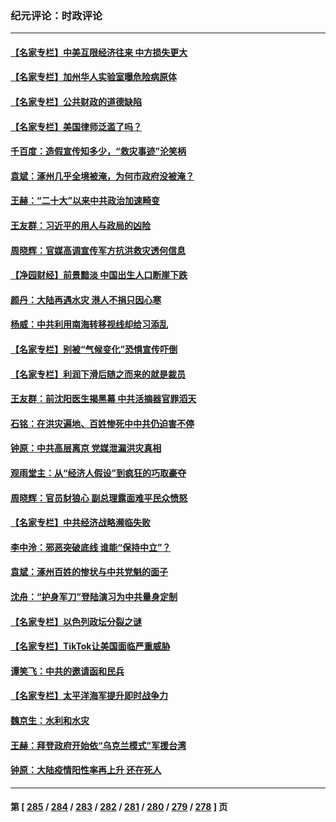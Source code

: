 ### 纪元评论：时政评论
---
#### [【名家专栏】中美互限经济往来 中方损失更大](../../pages/nsc1025/n14050232.md) 
#### [【名家专栏】加州华人实验室曝危险病原体](../../pages/nsc1025/n14050930.md) 
#### [【名家专栏】公共财政的道德缺陷](../../pages/nsc1025/n14048611.md) 
#### [【名家专栏】美国律师泛滥了吗？](../../pages/nsc1025/n14049522.md) 
#### [千百度：造假宣传知多少，“救灾事迹”沦笑柄](../../pages/nsc1025/n14050751.md) 
#### [袁斌：涿州几乎全境被淹，为何市政府没被淹？](../../pages/nsc1025/n14050730.md) 
#### [王赫：“二十大”以来中共政治加速畸变](../../pages/nsc1025/n14050408.md) 
#### [王友群：习近平的用人与政局的凶险](../../pages/nsc1025/n14050390.md) 
#### [周晓辉：官媒高调宣传军方抗洪救灾透何信息](../../pages/nsc1025/n14050301.md) 
#### [【净园财经】前景黯淡 中国出生人口断崖下跌](../../pages/nsc1025/n14049754.md) 
#### [颜丹：大陆再遇水灾 港人不捐只因心寒](../../pages/nsc1025/n14049607.md) 
#### [杨威：中共利用南海转移视线却给习添乱](../../pages/nsc1025/n14049794.md) 
#### [【名家专栏】别被“气候变化”恐惧宣传吓倒](../../pages/nsc1025/n14049021.md) 
#### [【名家专栏】利润下滑后随之而来的就是裁员](../../pages/nsc1025/n14048050.md) 
#### [王友群：前沈阳医生揭黑幕 中共活摘器官罪滔天](../../pages/nsc1025/n14049646.md) 
#### [石铭：在洪灾遍地、百姓惨死中中共仍迫害不停](../../pages/nsc1025/n14049281.md) 
#### [钟原：中共高层离京 党媒泄漏洪灾真相](../../pages/nsc1025/n14049210.md) 
#### [观雨堂主：从“经济人假设”到疯狂的巧取豪夺](../../pages/nsc1025/n14049124.md) 
#### [周晓辉：官员豺狼心 副总理露面难平民众愤怒](../../pages/nsc1025/n14049052.md) 
#### [【名家专栏】中共经济战略濒临失败](../../pages/nsc1025/n14043725.md) 
#### [李中泠：邪恶突破底线 谁能“保持中立”？](../../pages/nsc1025/n14049032.md) 
#### [袁斌：涿州百姓的惨状与中共党魁的面子](../../pages/nsc1025/n14048853.md) 
#### [沈舟：“护身军刀”登陆演习为中共量身定制](../../pages/nsc1025/n14048668.md) 
#### [【名家专栏】以色列政坛分裂之谜](../../pages/nsc1025/n14047350.md) 
#### [【名家专栏】TikTok让美国面临严重威胁](../../pages/nsc1025/n14047354.md) 
#### [谭笑飞：中共的邀请函和民兵](../../pages/nsc1025/n14048575.md) 
#### [【名家专栏】太平洋海军提升即时战争力](../../pages/nsc1025/n14048053.md) 
#### [魏京生：水利和水灾](../../pages/nsc1025/n14048341.md) 
#### [王赫：拜登政府开始依“乌克兰模式”军援台湾](../../pages/nsc1025/n14047729.md) 
#### [钟原：大陆疫情阳性率再上升 还在死人](../../pages/nsc1025/n14047693.md) 

---
#### 第 [ [285](./285.md) / [284](./284.md) / [283](./283.md) / [282](./282.md) / [281](./281.md) / [280](./280.md) / [279](./279.md) / [278](./278.md) ] 页
